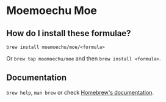 # Moemoechu Moe

## How do I install these formulae?
`brew install moemoechu/moe/<formula>`

Or `brew tap moemoechu/moe` and then `brew install <formula>`.

## Documentation
`brew help`, `man brew` or check [Homebrew's documentation](https://docs.brew.sh).
